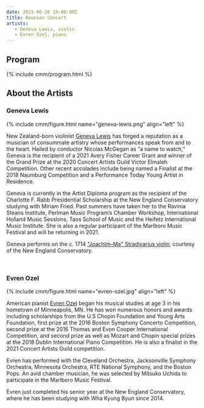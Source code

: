 ```yaml
---
date: 2021-06-26 19:00:00Z
title: Reunion Concert
artists: 
   - Geneva Lewis, violin
   - Evren Ozel, piano
---
```


## Program

{% include cmm/program.html %}

## About the Artists

### Geneva Lewis

{%  include cmm/figure.html name="geneva-lewis.png" align="left" %}

New Zealand-born violinist [Geneva Lewis](https://www.genevalewisviolinist.com) has forged a
reputation as a musician of consummate artistry whose performances speak from and to the heart.
Hailed by conductor Nicolas McGegan as “a name to watch,” Geneva is the recipient of a 2021 Avery
Fisher Career Grant and winner of the Grand Prize at the 2020 Concert Artists Guild Victor Elmaleh
Competition. Other recent accolades include being named a Finalist at the 2018 Naumburg Competition
and a Performance Today Young Artist in Residence.

Geneva is currently in the Artist Diploma program as the recipient of the Charlotte F. Rabb
Presidential Scholarship at the New England Conservatory studying with Miriam Fried. Past summers
have taken her to the Ravinia Steans Institute, Perlman Music Program’s Chamber Workshop,
International Holland Music Sessions, Taos School of Music and the Heifetz International Music
Institute. She is also a regular participant of the Marlboro Music Festival and will be returning in
2021.

Geneva performs on the c. 1714 
["Joachim–Ma" Stradivarius violin](https://necmusic.edu/news/joachim-ma-stradivarius-violin-comes-nec),
courtesy of the New England Conservatory.

<br>

### Evren Ozel

{%  include cmm/figure.html name="evren-ozel.jpg" align="left" %}

American pianist [Evren Ozel](https://www.evrenozel.com) began his musical studies at age 3 in his
hometown of Minneapolis, MN. He has won numerous honors and awards including scholarships from the
U.S Chopin Foundation and Young Arts Foundation, first prize at the 2016 Boston Symphony Concerto
Competition, second prize at the 2016 Thomas and Evon Cooper International Competition, and second
prize as well as Mozart and Chopin special prizes at the 2018 Dublin International Piano
Competition. He is also a finalist in the 2021 Concert Artists Guild competition.

Evren has performed with the Cleveland Orchestra, Jacksonville Symphony Orchestra, Minnesota
Orchestra, RTE National Symphony, and the Boston Pops. An avid chamber musician, he was selected by
Mitsuko Uchida to participate in the Marlboro Music Festival. 

Evren just completed his senior year at the New England Conservatory, where he has been
studying with Wha Kyung Byun since 2014.
